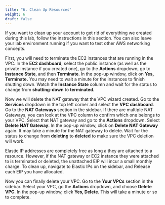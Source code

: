 ```yaml
---
title: "6. Clean Up Resources"
weight: 6
draft: false
---
```


If you want to clean up your account to get rid of everything we created
during this lab, follow the instructions in this section. You can also
leave your lab environment running if you want to test other AWS
networking concepts.

First, you will need to terminate the EC2 instances that are running in
the VPC. In the **EC2 dashboard**, select the public instance (as well
as the private instance if you created one), go to the **Actions**
dropdown, go to **Instance State**, and then **Terminate**. In the
pop-up window, click on **Yes, Terminate.** You may need to wait a
minute for the instances to finish shutting down. Watch the **Instance
State** column and wait for the status to change from **shutting-down**
to **terminated**.

Now we will delete the NAT gateway that the VPC wizard created. Go to
the **Services** dropdown in the top left corner and select the **VPC**
**dashboard**. Go to the **NAT Gateways** section in the sidebar. If
there are multiple NAT Gateways, you can look at the VPC column to
confirm which one belongs to your VPC. Select that NAT gateway and go to
the **Actions** dropdown. Select **Delete NAT Gateway**. In the pop-up
window, click on **Delete NAT Gateway** again. It may take a minute for
the NAT gateway to delete. Wait for the status to change from
**deleting** to **deleted** to make sure the VPC deletion will work.

Elastic IP addresses are completely free as long a they are attached to
a resource. However, if the NAT gateway or EC2 instance they were
attached to is terminated or deleted, the unattached EIP will incur a
small monthly charge. To clean up, navigate to Elastic IPs on the
sidebar, and Release each EIP you have allocated.

Now you can finally delete your VPC. Go to the **Your VPCs** section in
the sidebar. Select your VPC, go the **Actions** dropdown, and choose
**Delete VPC**. In the pop-up window, click **Yes, Delete**. This will
take a minute or so to complete.

